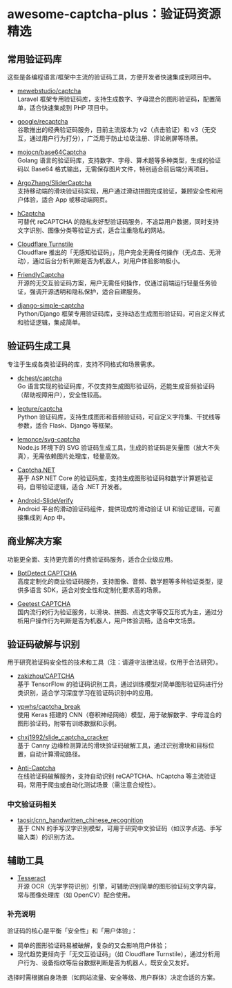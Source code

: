 # awesome-captcha-plus：验证码资源精选


## 常用验证码库  
这些是各编程语言/框架中主流的验证码工具，方便开发者快速集成到项目中。

- [mewebstudio/captcha](https://github.com/mewebstudio/captcha)  
  Laravel 框架专用验证码库，支持生成数字、字母混合的图形验证码，配置简单，适合快速集成到 PHP 项目中。

- [google/recaptcha](https://github.com/google/recaptcha)  
  谷歌推出的经典验证码服务，目前主流版本为 v2（点击验证）和 v3（无交互，通过用户行为打分），广泛用于防止垃圾注册、评论刷屏等场景。

- [mojocn/base64Captcha](https://github.com/mojocn/base64Captcha)  
  Golang 语言的验证码库，支持数字、字母、算术题等多种类型，生成的验证码以 Base64 格式输出，无需保存图片文件，特别适合前后端分离项目。

- [ArgoZhang/SliderCaptcha](https://github.com/ArgoZhang/SliderCaptcha)  
  支持移动端的滑块验证码实现，用户通过滑动拼图完成验证，兼顾安全性和用户体验，适合 App 或移动端网页。

- [hCaptcha](https://www.hcaptcha.com)  
  可替代 reCAPTCHA 的隐私友好型验证码服务，不追踪用户数据，同时支持文字识别、图像分类等验证方式，适合注重隐私的网站。

- [Cloudflare Turnstile](https://www.cloudflare.com/products/turnstile/)  
  Cloudflare 推出的「无感知验证码」，用户完全无需任何操作（无点击、无滑动），通过后台分析判断是否为机器人，对用户体验影响极小。

- [FriendlyCaptcha](https://github.com/FriendlyCaptcha/friendly-challenge)  
  开源的无交互验证码方案，用户无需任何操作，仅通过前端运行轻量任务验证，强调开源透明和隐私保护，适合自建服务。

- [django-simple-captcha](https://github.com/mbi/django-simple-captcha)  
  Python/Django 框架专用验证码库，支持动态生成图形验证码，可自定义样式和验证逻辑，集成简单。


## 验证码生成工具  
专注于生成各类验证码的库，支持不同格式和场景需求。

- [dchest/captcha](https://github.com/dchest/captcha)  
  Go 语言实现的验证码库，不仅支持生成图形验证码，还能生成音频验证码（帮助视障用户），安全性较高。

- [lepture/captcha](https://github.com/lepture/captcha)  
  Python 验证码库，支持生成图形和音频验证码，可自定义字符集、干扰线等参数，适合 Flask、Django 等框架。

- [lemonce/svg-captcha](https://github.com/lemonce/svg-captcha)  
  Node.js 环境下的 SVG 验证码生成工具，生成的验证码是矢量图（放大不失真），无需依赖图片处理库，轻量高效。

- [Captcha.NET](https://github.com/VahidN/Captcha)  
  基于 ASP.NET Core 的验证码库，支持生成图形验证码和数学计算题验证码，自带验证逻辑，适合 .NET 开发者。

- [Android-SlideVerify](https://github.com/mcxtzhang/SwipeCaptcha)  
  Android 平台的滑动验证码组件，提供现成的滑动验证 UI 和验证逻辑，可直接集成到 App 中。


## 商业解决方案  
功能更全面、支持更完善的付费验证码服务，适合企业级应用。

- [BotDetect CAPTCHA](https://captcha.com/)  
  高度定制化的商业验证码服务，支持图像、音频、数学题等多种验证类型，提供多语言 SDK，适合对安全性和定制化要求高的场景。

- [Geetest CAPTCHA](https://www.geetest.com/en)  
  国内流行的行为验证服务，以滑块、拼图、点选文字等交互形式为主，通过分析用户操作行为判断是否为机器人，用户体验流畅，适合中文场景。


## 验证码破解与识别  
用于研究验证码安全性的技术和工具（注：请遵守法律法规，仅用于合法研究）。

- [zakizhou/CAPTCHA](https://github.com/zakizhou/CAPTCHA)  
  基于 TensorFlow 的验证码识别工具，通过训练模型对简单图形验证码进行分类识别，适合学习深度学习在验证码识别中的应用。

- [ypwhs/captcha_break](https://github.com/ypwhs/captcha_break)  
  使用 Keras 搭建的 CNN（卷积神经网络）模型，用于破解数字、字母混合的图形验证码，附带有训练数据和示例。

- [chxj1992/slide_captcha_cracker](https://github.com/chxj1992/slide_captcha_cracker)  
  基于 Canny 边缘检测算法的滑块验证码破解工具，通过识别滑块和目标位置，自动计算滑动路径。

- [Anti-Captcha](https://anti-captcha.com/)  
  在线验证码破解服务，支持自动识别 reCAPTCHA、hCaptcha 等主流验证码，常用于爬虫或自动化测试场景（需注意合规性）。

### 中文验证码相关  
- [taosir/cnn_handwritten_chinese_recognition](https://github.com/taosir/cnn_handwritten_chinese_recognition)  
  基于 CNN 的手写汉字识别模型，可用于研究中文验证码（如汉字点选、手写输入类）的识别方法。


## 辅助工具  
- [Tesseract](https://github.com/tesseract-ocr/tesseract)  
  开源 OCR（光学字符识别）引擎，可辅助识别简单的图形验证码文字内容，常与图像处理库（如 OpenCV）配合使用。


### 补充说明  
验证码的核心是平衡「安全性」和「用户体验」：  
- 简单的图形验证码易被破解，复杂的又会影响用户体验；  
- 现代趋势更倾向于「无交互验证码」（如 Cloudflare Turnstile），通过分析用户行为、设备指纹等后台数据判断是否为机器人，既安全又友好。  

选择时需根据自身场景（如网站流量、安全等级、用户群体）决定合适的方案。
